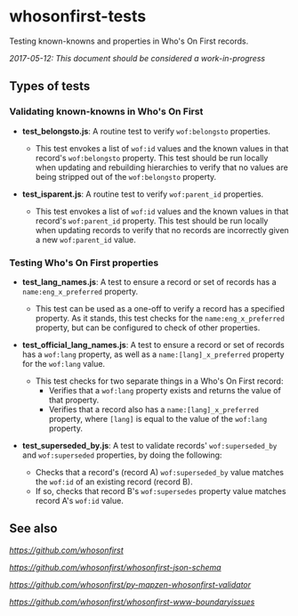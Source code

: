 # whosonfirst-tests

Testing known-knowns and properties in Who's On First records.

_2017-05-12: This document should be considered a work-in-progress_

## Types of tests

### Validating known-knowns in Who's On First

- **test_belongsto.js**: A routine test to verify `wof:belongsto` properties.
  - This test envokes a list of `wof:id` values and the known values in that record's `wof:belongsto` property. This test should be run locally when updating and rebuilding hierarchies to verify that no values are being stripped out of the `wof:belongsto` property.
  
- **test_isparent.js**: A routine test to verify `wof:parent_id` properties.
  - This test envokes a list of `wof:id` values and the known values in that record's `wof:parent_id` property. This test should be run locally when updating records to verify that no records are incorrectly given a new `wof:parent_id` value.

### Testing Who's On First properties

- **test_lang_names.js**: A test to ensure a record or set of records has a `name:eng_x_preferred` property.
  - This test can be used as a one-off to verify a record has a specified property. As it stands, this test checks for the `name:eng_x_preferred` property, but can be configured to check of other properties.
  
- **test_official_lang_names.js**: A test to ensure a record or set of records has a `wof:lang` property, as well as a `name:[lang]_x_preferred` property for the `wof:lang` value.
  - This test checks for two separate things in a Who's On First record:
    - Verifies that a `wof:lang` property exists and returns the value of that property.
    - Verifies that a record also has a `name:[lang]_x_preferred` property, where `[lang]` is equal to the value of the `wof:lang` property.
    
- **test_superseded_by.js**: A test to validate records' `wof:superseded_by` and `wof:superseded` properties, by doing the following:
  - Checks that a record's (record A) `wof:superseded_by` value matches the `wof:id` of an existing record (record B).
  - If so, checks that record B's `wof:supersedes` property value matches record A's `wof:id` value.
    
## See also

_https://github.com/whosonfirst_

_https://github.com/whosonfirst/whosonfirst-json-schema_

_https://github.com/whosonfirst/py-mapzen-whosonfirst-validator_

_https://github.com/whosonfirst/whosonfirst-www-boundaryissues_